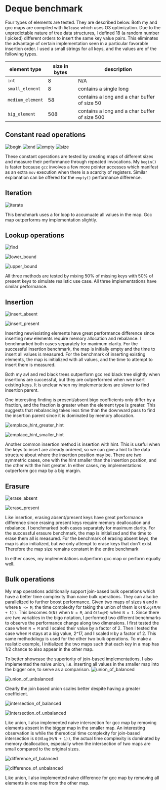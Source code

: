 # Deque benchmark
Four types of elements are tested. They are described below. Both my and gcc maps are compiled with `Release` which uses O3 optimization.
Due to the unpredictable nature of tree data structures, I defined 18 (a random number I picked) different orders to insert the same key value pairs.
This eliminates the advantage of certain implementation seen in a particular favorable insertion order. I used a small strings for all keys, and
the values are of the following types.

| element type     | size in bytes | description                                   | 
|------------------|---------------|-----------------------------------------------|
| `int`            | 8             | N/A                                           |
| `small_element`  | 8             | contains a single long                        |
| `medium_element` | 58            | contains a long and a char buffer of size 50  |
| `big_element`    | 508           | contains a long and a char buffer of size 500 |

## Constant read operations
![begin](../generated/map/begin.png)
![end](../generated/map/end.png)
![empty](../generated/map/empty.png)
![size](../generated/map/size.png)

These constant operations are tested by creating maps of different sizes and measure their performance through repeated invocations. 
My `begin()` is faster because `gcc` involves a few more pointer accesses which manifest as an extra `mov` execution when there is a scarcity
of registers. Similar explanation can be offered for the `empty()` performance difference.

## Iteration
![iterate](../generated/map/iterate.png)

This benchmark uses a for loop to accumuate all values in the map. Gcc map outperforms my implementation slightly.

## Lookup operations
![find](../generated/map/find.png)

![lower_bound](../generated/map/lower_bound.png)

![upper_bound](../generated/map/upper_bound.png)

All three methods are tested by mixing 50% of missing keys with 50% of present keys to simulate realistic use case. All three
implementations have similar performance.

## Insertion
![insert_absent](../generated/map/insert_absent.png)

![insert_present](../generated/map/insert_present.png)

Inserting new/existing elements have great performance difference since inserting new elements require memory allocation and rebalance.
I benchmarked both cases separately for maximum clarity. For the successful insertion benchmark, the map is initially empty and the
time to insert all values is measured. For the benchmark of inserting existing elements, the map is initialized with all values, and
the time to attempt to insert them is measured.

Both my avl and red black trees outperform gcc red black tree slightly when insertions are successful, but they are outperformed when
we insert existing keys. It is unclear when my implementations are slower to find insertion parent.

One interesting finding is present/absent bigo coefficients only differ by a fraction, and the fraction is greater when the 
element type is greater. This suggests that rebalancing takes less time than the downward pass to find the insertion parent 
since it is dominated by memory allocation.

![emplace_hint_greater_hint](../generated/map/emplace_hint_greater_hint.png)

![emplace_hint_smaller_hint](../generated/map/emplace_hint_smaller_hint.png)

Another common insertion method is insertion with hint. This is useful when the keys to insert are already ordered, so we can give
a hint to the data structure about where the insertion position may be. There are two symmetric cases, one with the hint smaller
than the insertion position, and the other with the hint greater. In either cases, my implementations outperform gcc map by a big margin.

## Erasure
![erase_absent](../generated/map/erase_absent.png)

![erase_present](../generated/map/erase_present.png)

Like insertion, erasing absent/present keys have great performance difference since erasing present keys require memory deallocation and rebalance.
I benchmarked both cases separately for maximum clarity. For the successful erasure benchmark, the map is initialized and the time
to erase them all is measured. For the benchmark of erasing absent keys, the map is also initialized, but we only attempt to erase keys that
don't exist. Therefore the map size remains constant in the entire benchmark

In either cases, my implementations outperform gcc map or perform equally well.

## Bulk operations
My map operations additionally support join-based bulk operations which have a better time complexity than naive bulk operations. They 
can also be parallelized to further boost performance. Given two maps of sizes `N` and `M` where `N <= M`, the time complexity for taking
the union of them is `O(Nlog(M/N + 1))`. This becomes `O(N)` when `N = M`, and `O(logM)` when `N = 1`. Since there are two variables in
the bigo notation, I performed two different benchmarks to observe the performance change along two dimensions. I first tested the case
when `N = M` and I scaled their value by a factor of 2. Then I tested the case when `M` stays at a big value, 2^17, and I scaled `N`
by a factor of 2. This same methodology is used for the other two bulk operations. To make a realistic example, I initialized the two maps
such that each key in a map has 1/2 chance to also appear in the other map.

To better showcase the superiority of join-based implementations, I also implemented the naive union, i.e. inserting all values in the smaller
map into the bigger one, to serve as a comparison.
![union_of_balanced](../generated/map/union_of_balanced.png)

![union_of_unbalanced](../generated/map/union_of_unbalanced.png)

Clearly the join based union scales better despite having a greater coefficient.

![intersection_of_balanced](../generated/map/intersection_of_balanced.png)

![intersection_of_unbalanced](../generated/map/intersection_of_unbalanced.png)

Like union, I also implemented naive intersection for gcc map by removing elements absent in the bigger map in the smaller map. An interesting
observation is while the thereotical time complexity for join-based intersection is `O(Nlog(M/N + 1))`, the actual time complexity 
is dominated by memory deallocation, especially when the intersection of two maps are small compared to the original sizes.

![difference_of_balanced](../generated/map/difference_of_balanced.png)

![difference_of_unbalanced](../generated/map/difference_of_unbalanced.png)

Like union, I also implemented naive difference for gcc map by removing all elements in one map from the other map.
